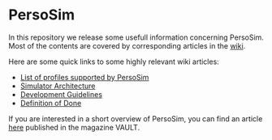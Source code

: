 PersoSim
========

In this repository we release some usefull information concerning PersoSim. 
Most of the contents are covered by corresponding articles in the [wiki](https://github.com/PersoSim/PersoSim/wiki "PersoSim Wiki").

Here are some quick links to some highly relevant wiki articles:

* [List of profiles supported by PersoSim](https://github.com/PersoSim/PersoSim/wiki/List-of-profiles-supported-by-PersoSim)
* [Simulator Architecture](https://github.com/PersoSim/PersoSim/wiki/Simulator-Architecture)
* [Development Guidelines](https://github.com/PersoSim/PersoSim/wiki/Development-Guidelines)
 * [Definition of Done](https://github.com/PersoSim/PersoSim/wiki/Definition-of-Done)

If you are interested in a short overview of PersoSim, you can find an article [here](https://silicontrust.files.wordpress.com/2014/06/sn_the_vault_14_20140613_screen.pdf) published in the magazine VAULT.
